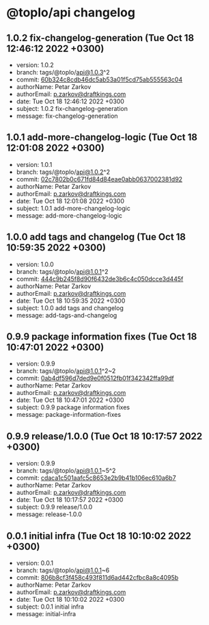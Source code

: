 # @toplo/api changelog


## 1.0.2 fix-changelog-generation (Tue Oct 18 12:46:12 2022 +0300)

* version: 1.0.2
* branch: tags/@toplo/api@1.0.3^2
* commit: [60b324c8cdb46dc5ab53a01f5cd75ab555563c04](https://github.com/petarzarkov/toplo/commit/60b324c8cdb46dc5ab53a01f5cd75ab555563c04)
* authorName: Petar Zarkov
* authorEmail: p.zarkov@draftkings.com
* date: Tue Oct 18 12:46:12 2022 +0300
* subject: 1.0.2 fix-changelog-generation
* message: fix-changelog-generation


## 1.0.1 add-more-changelog-logic (Tue Oct 18 12:01:08 2022 +0300)

* version: 1.0.1
* branch: tags/@toplo/api@1.0.2^2
* commit: [02c7802b0c671fd84d84eae0abb0637002381d92](https://github.com/petarzarkov/toplo/commit/02c7802b0c671fd84d84eae0abb0637002381d92)
* authorName: Petar Zarkov
* authorEmail: p.zarkov@draftkings.com
* date: Tue Oct 18 12:01:08 2022 +0300
* subject: 1.0.1 add-more-changelog-logic
* message: add-more-changelog-logic


## 1.0.0 add tags and changelog (Tue Oct 18 10:59:35 2022 +0300)

* version: 1.0.0
* branch: tags/@toplo/api@1.0.1^2
* commit: [444c9b245f8d90f6432de3b6c4c050dcce3d445f](https://github.com/petarzarkov/toplo/commit/444c9b245f8d90f6432de3b6c4c050dcce3d445f)
* authorName: Petar Zarkov
* authorEmail: p.zarkov@draftkings.com
* date: Tue Oct 18 10:59:35 2022 +0300
* subject: 1.0.0 add tags and changelog
* message: add-tags-and-changelog


## 0.9.9 package information fixes (Tue Oct 18 10:47:01 2022 +0300)

* version: 0.9.9
* branch: tags/@toplo/api@1.0.1^2~2
* commit: [0ab4df596d7ded9e0f0512fb01f342342ffa99df](https://github.com/petarzarkov/toplo/commit/0ab4df596d7ded9e0f0512fb01f342342ffa99df)
* authorName: Petar Zarkov
* authorEmail: p.zarkov@draftkings.com
* date: Tue Oct 18 10:47:01 2022 +0300
* subject: 0.9.9 package information fixes
* message: package-information-fixes


## 0.9.9 release/1.0.0 (Tue Oct 18 10:17:57 2022 +0300)

* version: 0.9.9
* branch: tags/@toplo/api@1.0.1~5^2
* commit: [cdaca1c501aafc5c8653e2b9b41b106ec610a6b7](https://github.com/petarzarkov/toplo/commit/cdaca1c501aafc5c8653e2b9b41b106ec610a6b7)
* authorName: Petar Zarkov
* authorEmail: p.zarkov@draftkings.com
* date: Tue Oct 18 10:17:57 2022 +0300
* subject: 0.9.9 release/1.0.0
* message: release-1.0.0


## 0.0.1 initial infra (Tue Oct 18 10:10:02 2022 +0300)

* version: 0.0.1
* branch: tags/@toplo/api@1.0.1~6
* commit: [806b8cf3f458c493f811d6ad442cfbc8a8c4095b](https://github.com/petarzarkov/toplo/commit/806b8cf3f458c493f811d6ad442cfbc8a8c4095b)
* authorName: Petar Zarkov
* authorEmail: p.zarkov@draftkings.com
* date: Tue Oct 18 10:10:02 2022 +0300
* subject: 0.0.1 initial infra
* message: initial-infra

    
